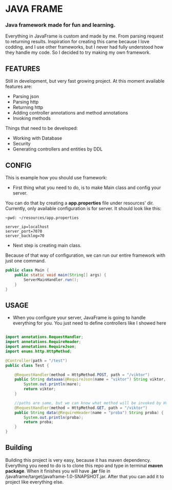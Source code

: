 # JAVA FRAME

### Java framework made for fun and learning.

Everything in JavaFrame is custom and made by me. From parsing request to returning results. Inspiration for creating
this came because I love codding, and I use other frameworks, but I never had fully understood how they handle my code.
So I decided to try making my own framework.

## FEATURES

Still in development, but very fast growing project. At this moment available features are:

* Parsing json
* Parsing http
* Returning http
* Adding controller annotations and method annotations
* Invoking methods

Things that need to be developed:

* Working with Database
* Security
* Generating controllers and entities by DDL

## CONFIG

This is example how you should use framework:

* First thing what you need to do, is to make Main class and config your server.

You can do that by creating a **app.properties** file under resources' dir. Currently, only available configuration is
for server. It should look like this:

```
~pwd: ~/resources/app.properties

server_ip=localhost
server_port=7070
server_backlog=70
```

* Next step is creating main class.

Because of that way of configuration, we can run our entire framework with just one command.

```java
public class Main {
    public static void main(String[] args) {
        ServerMainHandler.run();
    }
}
```

## USAGE

* When you configure your server, JavaFrame is going to handle everything for you. You just need to define controllers
  like I showed here

```java

import annotations.RequestHandler;
import annotations.RequireHeader;
import annotations.RequireJson;
import enums.http.HttpMethod;

@Controller(path = "/test")
public class Test {

    @RequestHandler(method = HttpMethod.POST, path = "/viktor")
    public String dataaaa(@RequireJson(name = "viktor") String viktor, @RequireJson(name = "mare") String mare) {
        System.out.println(mare);
        return viktor;
    }

    //paths are same, but we can know what method will be invoked by HttpMethod(GET,POST...)
    @RequestHandler(method = HttpMethod.GET, path = "/viktor")
    public String data(@RequireHeader(name = "proba") String proba) {
        System.out.println(proba);
        return proba;
    }
}
```

## Building

Building this project is very easy, because it has maven dependency. Everything you need to do is to clone this repo and
type in terminal **maven package**. When it finishes you will have **.jar** file in
/javaframe/target/javaframe-1.0-SNAPSHOT.jar. After that you can add it to project like everything else.
